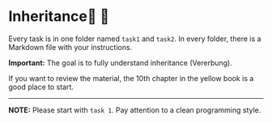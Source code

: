 # Inheritance🎅 :christmas_tree:

Every task is in one folder named `task1` and `task2`. In every folder, there is a Markdown file with your instructions.

**Important:** The goal is to fully understand inheritance (Vererbung).

If you want to review the material, the 10th chapter in the yellow book is a good place to start.

---

**NOTE:** Please start with `task 1`. Pay attention to a clean programming style.
